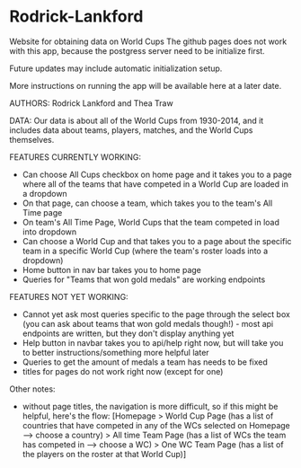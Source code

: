 # Rodrick-Lankford
Website for obtaining data on World Cups
The github pages does not work with this app, because the postgress server need to be initialize first.

Future updates may include automatic initialization setup.

More instructions on running the app will be available here at a later date.

AUTHORS: Rodrick Lankford and Thea Traw

DATA: Our data is about all of the World Cups from 1930-2014, and it includes data about teams, players, matches, and the World Cups themselves. 

FEATURES CURRENTLY WORKING:
- Can choose All Cups checkbox on home page and it takes you to a page where all of the teams that have competed in a World Cup are loaded in a dropdown
- On that page, can choose a team, which takes you to the team's All Time page
- On team's All Time Page, World Cups that the team competed in load into dropdown
- Can choose a World Cup and that takes you to a page about the specific team in a specific World Cup (where the team's roster loads into a dropdown)
- Home button in nav bar takes you to home page
- Queries for "Teams that won gold medals" are working endpoints

FEATURES NOT YET WORKING:
- Cannot yet ask most queries specific to the page through the select box (you can ask about teams that won gold medals though!) - most api endpoints are written, but they don't display anything yet 
- Help button in navbar takes you to api/help right now, but will take you to better instructions/something more helpful later
- Queries to get the amount of medals a team has needs to be fixed
- titles for pages do not work right now (except for one)

Other notes:
- without page titles, the navigation is more difficult, so if this might be helpful, here's the flow:
[Homepage > World Cup Page (has a list of countries that have competed in any of the WCs selected on Homepage --> choose a country) > All time Team Page (has a list of WCs the team has competed in --> choose a WC) > One WC Team Page (has a list of the players on the roster at that World Cup)]
